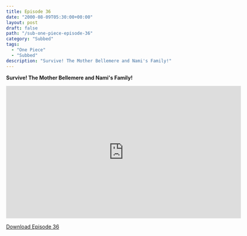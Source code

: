 ```yaml
---
title: Episode 36
date: "2000-08-09T05:30:00+00:00"
layout: post
draft: false
path: "/sub-one-piece-episode-36"
category: "Subbed"
tags:
  - "One Piece"
  - "Subbed"
description: "Survive! The Mother Bellemere and Nami's Family!"
---
```


**Survive! The Mother Bellemere and Nami's Family!**

<iframe width="640" height="360" src="https://www.fembed.com/v/4lv0nw3gx9q" frameborder="0" marginwidth=0 marginheight=0 scrolling=no allowfullscreen></iframe>

<a href="http://ouo.io/qs/eCodkFEQ?s=https://rapidvid.to/d/https://www.fembed.com/v/4lv0nw3gx9q">Download Episode 36</a>
